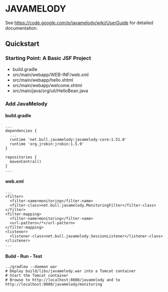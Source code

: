 JAVAMELODY
==========

See <https://code.google.com/p/javamelody/wiki/UserGuide> for detailed documentation.

Quickstart
----------

### Starting Point: A Basic JSF Project

* build.gradle
* src/main/webapp/WEB-INF/web.xml
* src/main/webapp/hello.xhtml
* src/main/webapp/welcome.xhtml
* src/main/java/org/uli/HelloBean.java

### Add JavaMelody

#### build.gradle

    ...
    dependencies {
      ...
      runtime 'net.bull.javamelody:javamelody-core:1.51.0'
      runtime 'org.jrobin:jrobin:1.5.9'
    }
    
    repositories {
      mavenCentral()
    }
    ...

#### web.xml

    ...
    <filter>
      <filter-name>monitoring</filter-name>
      <filter-class>net.bull.javamelody.MonitoringFilter</filter-class>
    </filter>
    <filter-mapping>
      <filter-name>monitoring</filter-name>
      <url-pattern>/*</url-pattern>
    </filter-mapping>
    <listener>
      <listener-class>net.bull.javamelody.SessionListener</listener-class>
    </listener>
    ...

#### Build - Run - Test

    ../gradlew --daemon war
    # Deploy build/libs/javamelody.war into a Tomcat container
    # Start the Tomcat container
    # Browse to http://localhost:8080/javamelody and to http://localhost:8080/javamelody/monitoring

